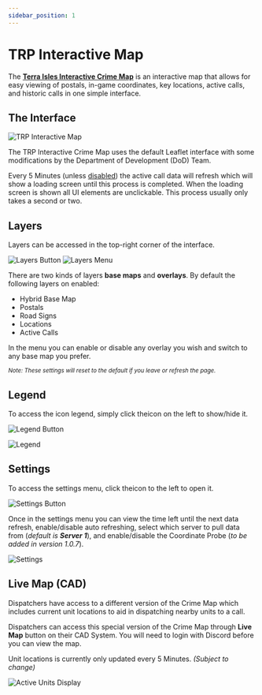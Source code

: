 ```yaml
---
sidebar_position: 1
---
```


# TRP Interactive Map

The **[Terra Isles Interactive Crime Map](https://map.terra-isles.com/)** is an interactive map that allows for easy viewing of postals, in-game coordinates, key locations, active calls, and historic calls in one simple interface.

## The Interface

![TRP Interactive Map](/img/map/Map.png)

The TRP Interactive Crime Map uses the default Leaflet interface with some modifications by the Department of Development (DoD) Team.

Every 5 Minutes (unless [disabled](#Settings)) the active call data will refresh which will show a loading screen until this process is completed. When the loading screen is shown all UI elements are unclickable. This process usually only takes a second or two.

## Layers

Layers can be accessed in the top-right corner of the interface.

![Layers Button](/img/map/Navigation4.png)
![Layers Menu](/img/map/Layers-zoomed.png)

There are two kinds of layers **base maps** and **overlays**.
By default the following layers on enabled:
* Hybrid Base Map
* Postals
* Road Signs
* Locations
* Active Calls

In the menu you can enable or disable any overlay you wish and switch to any base map you prefer. 

<sub>*Note: These settings will reset to the default if you leave or refresh the page.*</sub>

## Legend

To access the icon legend, simply click the<box-icon class='inline' name='list-ul' color='var(--box-icon-color)'></box-icon>icon on the left to show/hide it.

![Legend Button](/img/map/Navigation1.png)

![Legend](/img/map/Legend-zoom.png)

## Settings

To access the settings menu, click the<box-icon class='inline' type='solid' name='cog' color='var(--box-icon-color)'></box-icon>icon to the left to open it.

![Settings Button](/img/map/Navigation2.png)

Once in the settings menu you can view the time left until the next data refresh, enable/disable auto refreshing, select which server to pull data from (*default is **Server 1***), and enable/disable the Coordinate Probe (*to be added in version 1.0.7*).

![Settings](/img/map/Settings-zoomed.png)

## Live Map (CAD)

Dispatchers have access to a different version of the Crime Map which includes current unit locations to aid in dispatching nearby units to a call. 

Dispatchers can access this special version of the Crime Map through **Live Map** button on their CAD System. You will need to login with Discord before you can view the map.

Unit locations is currently only updated every 5 Minutes. *(Subject to change)*

![Active Units Display](/img/map/Units.png)
